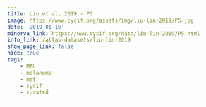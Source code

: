 ```yaml
---
title: Liu et al, 2019 - P5
image: https://www.cycif.org/assets/img/liu-lin-2019/P5.jpg
date: '2019-01-16'
minerva_link: https://www.cycif.org/data/liu-lin-2019/P5.html
info_link: /atlas-datasets/liu-lin-2019
show_page_link: false
hide: true
tags: 
    - MEL
    - melanoma
    - met
    - cycif
    - curated
---
```

